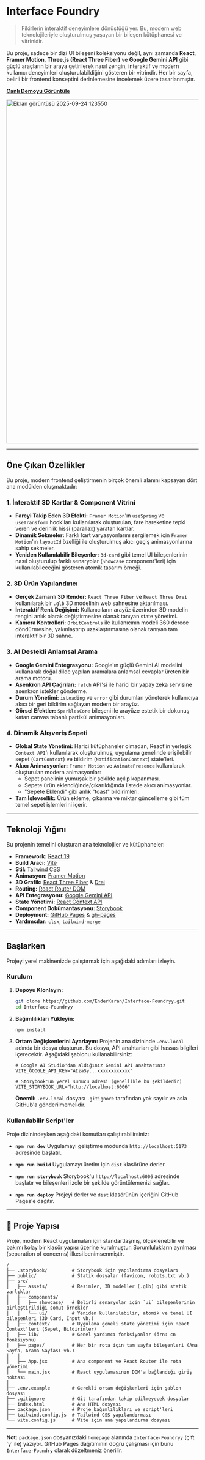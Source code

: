 # Interface Foundry

> Fikirlerin interaktif deneyimlere dönüştüğü yer. Bu, modern web teknolojileriyle oluşturulmuş yaşayan bir bileşen kütüphanesi ve vitrinidir.

Bu proje, sadece bir dizi UI bileşeni koleksiyonu değil, aynı zamanda **React**, **Framer Motion**, **Three.js (React Three Fiber)** ve **Google Gemini API** gibi güçlü araçların bir araya getirilerek nasıl zengin, interaktif ve modern kullanıcı deneyimleri oluşturulabildiğini gösteren bir vitrindir. Her bir sayfa, belirli bir frontend konseptini derinlemesine incelemek üzere tasarlanmıştır.

**[Canlı Demoyu Görüntüle](https://enderkaran.github.io/Interface-Foundryy/)**

<img width="1881" height="900" alt="Ekran görüntüsü 2025-09-24 123550" src="https://github.com/user-attachments/assets/96d34332-4230-4382-b81e-8fce482c0df7" />


---

## Öne Çıkan Özellikler

Bu proje, modern frontend geliştirmenin birçok önemli alanını kapsayan dört ana modülden oluşmaktadır:

### 1. İnteraktif 3D Kartlar & Component Vitrini
- **Fareyi Takip Eden 3D Efekti:** `Framer Motion`'ın `useSpring` ve `useTransform` hook'ları kullanılarak oluşturulan, fare hareketine tepki veren ve derinlik hissi (parallax) yaratan kartlar.
- **Dinamik Sekmeler:** Farklı kart varyasyonlarını sergilemek için `Framer Motion`'ın `layoutId` özelliği ile oluşturulmuş akıcı geçiş animasyonlarına sahip sekmeler.
- **Yeniden Kullanılabilir Bileşenler:** `3d-card` gibi temel UI bileşenlerinin nasıl oluşturulup farklı senaryolar (`Showcase` component'leri) için kullanılabileceğini gösteren atomik tasarım örneği.

### 2. 3D Ürün Yapılandırıcı
- **Gerçek Zamanlı 3D Render:** `React Three Fiber` ve `React Three Drei` kullanılarak bir `.glb` 3D modelinin web sahnesine aktarılması.
- **İnteraktif Renk Değişimi:** Kullanıcıların arayüz üzerinden 3D modelin rengini anlık olarak değiştirmesine olanak tanıyan state yönetimi.
- **Kamera Kontrolleri:** `OrbitControls` ile kullanıcının modeli 360 derece döndürmesine, yakınlaştırıp uzaklaştırmasına olanak tanıyan tam interaktif bir 3D sahne.

### 3. AI Destekli Anlamsal Arama
- **Google Gemini Entegrasyonu:** Google'ın güçlü Gemini AI modelini kullanarak doğal dilde yapılan aramalara anlamsal cevaplar üreten bir arama motoru.
- **Asenkron API Çağrıları:** `fetch` API'si ile harici bir yapay zeka servisine asenkron istekler gönderme.
- **Durum Yönetimi:** `isLoading` ve `error` gibi durumları yöneterek kullanıcıya akıcı bir geri bildirim sağlayan modern bir arayüz.
- **Görsel Efektler:** `SparklesCore` bileşeni ile arayüze estetik bir dokunuş katan canvas tabanlı partikül animasyonları.

### 4. Dinamik Alışveriş Sepeti
- **Global State Yönetimi:** Harici kütüphaneler olmadan, React'in yerleşik `Context API`'ı kullanılarak oluşturulmuş, uygulama genelinde erişilebilir sepet (`CartContext`) ve bildirim (`NotificationContext`) state'leri.
- **Akıcı Animasyonlar:** `Framer Motion` ve `AnimatePresence` kullanılarak oluşturulan modern animasyonlar:
  - Sepet panelinin yumuşak bir şekilde açılıp kapanması.
  - Sepete ürün eklendiğinde/çıkarıldığında listede akıcı animasyonlar.
  - "Sepete Eklendi" gibi anlık "toast" bildirimleri.
- **Tam İşlevsellik:** Ürün ekleme, çıkarma ve miktar güncelleme gibi tüm temel sepet işlemlerini içerir.

---

## Teknoloji Yığını

Bu projenin temelini oluşturan ana teknolojiler ve kütüphaneler:

- **Framework:** [React 19](https://react.dev/)
- **Build Aracı:** [Vite](https://vitejs.dev/)
- **Stil:** [Tailwind CSS](https://tailwindcss.com/)
- **Animasyon:** [Framer Motion](https://www.framer.com/motion/)
- **3D Grafik:** [React Three Fiber](https://docs.pmnd.rs/react-three-fiber/getting-started/introduction) & [Drei](https://github.com/pmndrs/drei)
- **Routing:** [React Router DOM](https://reactrouter.com/)
- **API Entegrasyonu:** [Google Gemini API](https://aistudio.google.com/)
- **State Yönetimi:** [React Context API](https://react.dev/learn/passing-data-deeply-with-context)
- **Component Dokümantasyonu:** [Storybook](https://storybook.js.org/)
- **Deployment:** [GitHub Pages](https://pages.github.com/) & [gh-pages](https://www.npmjs.com/package/gh-pages)
- **Yardımcılar:** `clsx`, `tailwind-merge`

---

## Başlarken

Projeyi yerel makinenizde çalıştırmak için aşağıdaki adımları izleyin.

### Kurulum

1.  **Depoyu Klonlayın:**
    ```bash
    git clone https://github.com/EnderKaran/Interface-Foundryy.git
    cd Interface-Foundryy
    ```

2.  **Bağımlılıkları Yükleyin:**
    ```bash
    npm install
    ```

3.  **Ortam Değişkenlerini Ayarlayın:**
    Projenin ana dizininde `.env.local` adında bir dosya oluşturun. Bu dosya, API anahtarları gibi hassas bilgileri içerecektir. Aşağıdaki şablonu kullanabilirsiniz:

    ```env
    # Google AI Studio'dan aldığınız Gemini API anahtarınız
    VITE_GOOGLE_API_KEY="AIzaSy...xxxxxxxxxxxx"

    # Storybook'un yerel sunucu adresi (genellikle bu şekildedir)
    VITE_STORYBOOK_URL="http://localhost:6006"
    ```
    **Önemli:** `.env.local` dosyası `.gitignore` tarafından yok sayılır ve asla GitHub'a gönderilmemelidir.

### Kullanılabilir Script'ler

Proje dizinindeyken aşağıdaki komutları çalıştırabilirsiniz:

-   **`npm run dev`**
    Uygulamayı geliştirme modunda `http://localhost:5173` adresinde başlatır.

-   **`npm run build`**
    Uygulamayı üretim için `dist` klasörüne derler.

-   **`npm run storybook`**
    Storybook'u `http://localhost:6006` adresinde başlatır ve bileşenleri izole bir şekilde görüntülemenizi sağlar.

-   **`npm run deploy`**
    Projeyi derler ve `dist` klasörünün içeriğini GitHub Pages'e dağıtır.

---

## 📂 Proje Yapısı

Proje, modern React uygulamaları için standartlaşmış, ölçeklenebilir ve bakımı kolay bir klasör yapısı üzerine kurulmuştur. Sorumlulukların ayrılması (separation of concerns) ilkesi benimsenmiştir.

```
/
├── .storybook/         # Storybook için yapılandırma dosyaları
├── public/             # Statik dosyalar (favicon, robots.txt vb.)
├── src/
│   ├── assets/         # Resimler, 3D modeller (.glb) gibi statik varlıklar
│   ├── components/
│   │   ├── showcase/   # Belirli senaryolar için `ui` bileşenlerinin birleştirildiği somut örnekler
│   │   └── ui/         # Yeniden kullanılabilir, atomik ve temel UI bileşenleri (3D Card, Input vb.)
│   ├── context/        # Uygulama geneli state yönetimi için React Context'leri (Sepet, Bildirimler)
│   ├── lib/            # Genel yardımcı fonksiyonlar (örn: cn fonksiyonu)
│   ├── pages/          # Her bir rota için tam sayfa bileşenleri (Ana Sayfa, Arama Sayfası vb.)
│   │
│   ├── App.jsx         # Ana component ve React Router ile rota yönetimi
│   └── main.jsx        # React uygulamasının DOM'a bağlandığı giriş noktası
│
├── .env.example        # Gerekli ortam değişkenleri için şablon dosyası
├── .gitignore          # Git tarafından takip edilmeyecek dosyalar
├── index.html          # Ana HTML dosyası
├── package.json        # Proje bağımlılıkları ve script'leri
├── tailwind.config.js  # Tailwind CSS yapılandırması
└── vite.config.js      # Vite için ana yapılandırma dosyası
```
---

**Not:** `package.json` dosyanızdaki `homepage` alanında `Interface-Foundryy` (çift 'y' ile) yazıyor. GitHub Pages dağıtımının doğru çalışması için bunu `Interface-Foundry` olarak düzeltmeniz önerilir.
